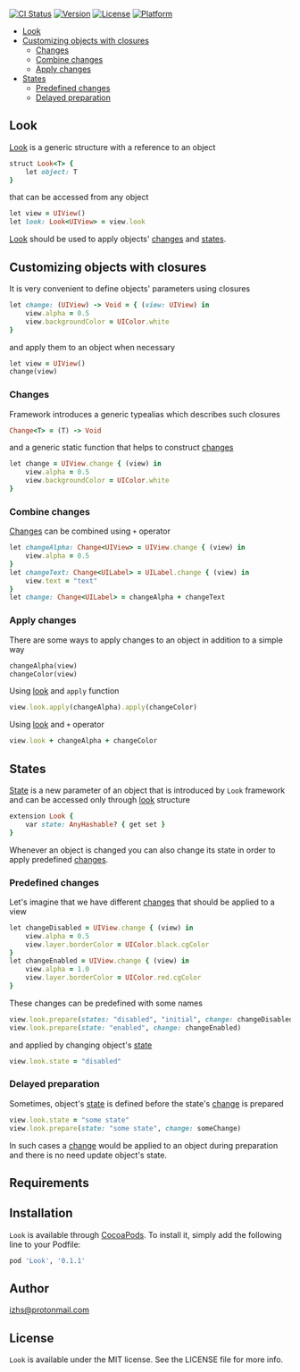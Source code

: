 [![CI Status](http://img.shields.io/travis/izhs/Look.svg?style=flat)](https://travis-ci.org/izhs/Look)
[![Version](https://img.shields.io/cocoapods/v/Look.svg?style=flat)](http://cocoapods.org/pods/Look)
[![License](https://img.shields.io/cocoapods/l/Look.svg?style=flat)](http://cocoapods.org/pods/Look)
[![Platform](https://img.shields.io/cocoapods/p/Look.svg?style=flat)](http://cocoapods.org/pods/Look)

* [Look](#look)
* [Customizing objects with closures](#customizing-objects-with-closures)
   * [Changes](#changes)
   * [Combine changes](#combine-changes)
   * [Apply changes](#apply-changes)
* [States](#states)
   * [Predefined changes](#predefined-changes)
   * [Delayed preparation](#delayed-preparation)

## Look

[Look](#look) is a generic structure with a reference to an object
```ruby
struct Look<T> {
    let object: T
}
```
that can be accessed from any object
```ruby
let view = UIView()
let look: Look<UIView> = view.look
```
[Look](#look) should be used to apply objects' [changes](#changes) and [states](#states).

## Customizing objects with closures

It is very convenient to define objects' parameters using closures
```ruby
let change: (UIView) -> Void = { (view: UIView) in
    view.alpha = 0.5
    view.backgroundColor = UIColor.white
}
```
and apply them to an object when necessary
```ruby
let view = UIView()
change(view)
```

### Changes

Framework introduces a generic typealias which describes such closures
```ruby
Change<T> = (T) -> Void
```
and a generic static function that helps to construct [changes](#changes)
```ruby
let change = UIView.change { (view) in
    view.alpha = 0.5
    view.backgroundColor = UIColor.white
}
```

### Combine changes

[Changes](#changes) can be combined using `+` operator
```ruby
let changeAlpha: Change<UIView> = UIView.change { (view) in
    view.alpha = 0.5
}
let changeText: Change<UILabel> = UILabel.change { (view) in
    view.text = "text"
}
let change: Change<UILabel> = changeAlpha + changeText
```

### Apply changes

There are some ways to apply changes to an object in addition to a simple way
```ruby
changeAlpha(view)
changeColor(view)
```

Using [look](#look) and `apply` function 
```ruby
view.look.apply(changeAlpha).apply(changeColor)
```

Using [look](#look) and `+` operator
```ruby
view.look + changeAlpha + changeColor
```

## States

[State](#states) is a new parameter of an object that is introduced by `Look` framework and can be accessed only through [look](#look) structure
```ruby
extension Look {
    var state: AnyHashable? { get set }
}
```
Whenever an object is changed you can also change its state in order to apply predefined [changes](#changes).

### Predefined changes

Let's imagine that we have different [changes](#changes) that should be applied to a view
```ruby
let changeDisabled = UIView.change { (view) in
    view.alpha = 0.5
    view.layer.borderColor = UIColor.black.cgColor
}
let changeEnabled = UIView.change { (view) in
    view.alpha = 1.0
    view.layer.borderColor = UIColor.red.cgColor
}
```
These changes can be predefined with some names
```ruby
view.look.prepare(states: "disabled", "initial", change: changeDisabled)
view.look.prepare(state: "enabled", change: changeEnabled)
```
and applied by changing object's [state](#states)
```ruby
view.look.state = "disabled"
```

### Delayed preparation

Sometimes, object's [state](#states) is defined before the state's [change](#changes) is prepared
```ruby
view.look.state = "some state"
view.look.prepare(state: "some state", change: someChange)
```
In such cases a [change](#changes) would be applied to an object during preparation and there is no need update object's state.

## Requirements

## Installation

`Look` is available through [CocoaPods](http://cocoapods.org). To install
it, simply add the following line to your Podfile:

```ruby
pod 'Look', '0.1.1'
```

## Author

izhs@protonmail.com

## License

`Look` is available under the MIT license. See the LICENSE file for more info.
